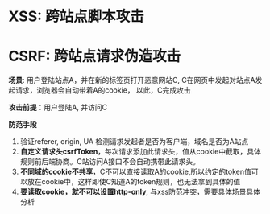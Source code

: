 # XSS: 跨站点脚本攻击

# CSRF: 跨站点请求伪造攻击

**场景**: 用户登陆站点A，并在新的标签页打开恶意网站C, C在网页中发起对站点A发起请求，浏览器会自动带着A的cookie， 以此，C完成攻击

**攻击前提**：用户登陆A, 并访问C


**防范手段**
1. 验证referer, origin, UA 检测请求发起者是否为客户端，域名是否为A站点
2. **自定义请求头csrfToken**，每次请求添加此请求头，值从cookie中截取，具体规则前后端协商。C站访问A接口不会自动携带此请求头。
3. **不同域的cookie不共享**，C不可以直接读取A的cookie,所以约定的token值可以放在cookie中，这样即使C知道A的token规则，也无法拿到具体的值
4. **要读取cookie，就不可以设置http-only**, 与xss防范冲突，需要具体场景具体分析

